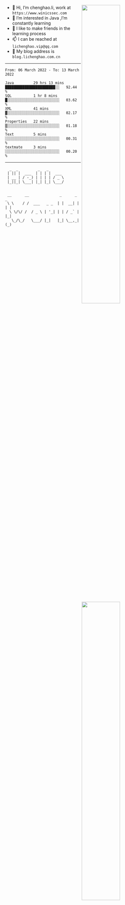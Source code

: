 [<img align="right" width="50%" src="https://github-readme-stats.vercel.app/api?username=lichlaughing&show_icons=true">](https://metrics.lecoq.io/ouuan?template=classic)
- 👋 Hi, I’m chenghao.li, work at `https://www.winicssec.com`
- 👀 I’m interested in Java ,I’m constantly learning
- 💞️ I like to make friends in the learning process
- 📫 I can be reached at `lichenghao.vip@qq.com`
- 🔗 My blog address is `blog.lichenghao.com.cn`


------
<!--START_SECTION:waka-->

```text
From: 06 March 2022 - To: 13 March 2022

Java         29 hrs 13 mins  ███████████████████████░░   92.44 %
SQL          1 hr 8 mins     █░░░░░░░░░░░░░░░░░░░░░░░░   03.62 %
XML          41 mins         ▓░░░░░░░░░░░░░░░░░░░░░░░░   02.17 %
Properties   22 mins         ▒░░░░░░░░░░░░░░░░░░░░░░░░   01.18 %
Text         5 mins          ░░░░░░░░░░░░░░░░░░░░░░░░░   00.31 %
textmate     3 mins          ░░░░░░░░░░░░░░░░░░░░░░░░░   00.20 %
```

<!--END_SECTION:waka-->

------

[<img align="right" width="50%" src="https://www.clustrmaps.com/map_v2.png?cl=ffffff&w=300&t=tt&d=o2HGaalky8OiHBxnoPq9wPYTNv7qpo8ua9FG06sBqt4&co=2d78ad&ct=ffffff">](https://github.com/lichlaughing)

```
  _  _         _   _       
 | || |  ___  | | | |  ___ 
 | __ | / -_) | | | | / _ \
 |_||_| \___| |_| |_| \___/
                           
```
```
 __      __              _      _     _ 
 \ \    / /  ___   _ _  | |  __| |   | |
  \ \/\/ /  / _ \ | '_| | | / _` |   |_|
   \_/\_/   \___/ |_|   |_| \__,_|   (_)
                                        
```
